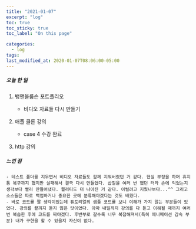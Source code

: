 ```yaml
---
title: "2021-01-07"
excerpt: "log"
toc: true
toc_sticky: true
toc_label: "On this page"

categories:
  - log
tags:
last_modified_at: 2020-01-07T08:06:00-05:00
---
```


##### 오늘 한 일

1. 뱅앤올룹슨 포트폴리오

   - 비디오 자료들 다시 만들기

2. 애플 클론 강의

   - case 4 수강 완료

3. http 강의

##### 느낀 점

    - 테스트 폴더를 지우면서 비디오 자료들도 함께 지워버렸던 거 같다. 현실 부정을 하며 휴지통 복구까지 했지만 실패해서 결국 다시 만들었다. 삽질을 여러 번 했던 터라 손에 익었는지 생각보다 빨리 만들어냈다. 퀄리티도 더 나아진 거 같다. 이럴려고 지웠나보다...^^ 그리고 소스들은 따로 백업하거나 중요한 곳에 분류해야겠다는 것도 배웠다.
    - 바로 코드를 짤 생각이었는데 튜토리얼의 샘플 코드를 보니 이해가 가지 않는 부분들이 있었다. 강의를 끝까지 듣지 않은 탓이었다. 아마 내일까지 강의를 다 듣고 이해될 때까지 여러 번 복습한 후에 코드를 짜야겠다. 후반부로 갈수록 너무 복잡해져서(특히 애니메이션 감속 부분) 내가 구현을 할 수 있을지 자신이 없다.
